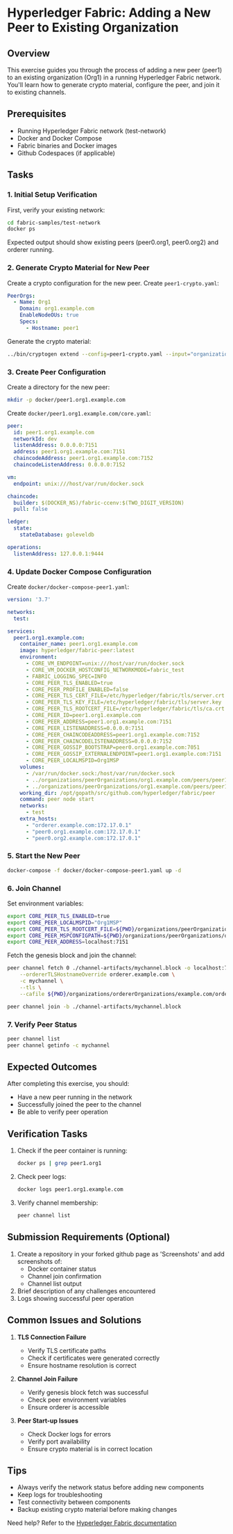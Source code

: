 # Hyperledger Fabric: Adding a New Peer to Existing Organization

## Overview
This exercise guides you through the process of adding a new peer (peer1) to an existing organization (Org1) in a running Hyperledger Fabric network. You'll learn how to generate crypto material, configure the peer, and join it to existing channels.

## Prerequisites
- Running Hyperledger Fabric network (test-network)
- Docker and Docker Compose
- Fabric binaries and Docker images
- Github Codespaces (if applicable)

## Tasks

### 1. Initial Setup Verification

First, verify your existing network:

```bash
cd fabric-samples/test-network
docker ps
```

Expected output should show existing peers (peer0.org1, peer0.org2) and orderer running.

### 2. Generate Crypto Material for New Peer

Create a crypto configuration for the new peer. Create `peer1-crypto.yaml`:

```yaml
PeerOrgs:
  - Name: Org1
    Domain: org1.example.com
    EnableNodeOUs: true
    Specs:
      - Hostname: peer1
```

Generate the crypto material:

```bash
../bin/cryptogen extend --config=peer1-crypto.yaml --input="organizations"
```

### 3. Create Peer Configuration

Create a directory for the new peer:

```bash
mkdir -p docker/peer1.org1.example.com
```

Create `docker/peer1.org1.example.com/core.yaml`:

```yaml
peer:
  id: peer1.org1.example.com
  networkId: dev
  listenAddress: 0.0.0.0:7151
  address: peer1.org1.example.com:7151
  chaincodeAddress: peer1.org1.example.com:7152
  chaincodeListenAddress: 0.0.0.0:7152

vm:
  endpoint: unix:///host/var/run/docker.sock

chaincode:
  builder: $(DOCKER_NS)/fabric-ccenv:$(TWO_DIGIT_VERSION)
  pull: false

ledger:
  state:
    stateDatabase: goleveldb

operations:
  listenAddress: 127.0.0.1:9444
```

### 4. Update Docker Compose Configuration

Create `docker/docker-compose-peer1.yaml`:

```yaml
version: '3.7'

networks:
  test:

services:
  peer1.org1.example.com:
    container_name: peer1.org1.example.com
    image: hyperledger/fabric-peer:latest
    environment:
      - CORE_VM_ENDPOINT=unix:///host/var/run/docker.sock
      - CORE_VM_DOCKER_HOSTCONFIG_NETWORKMODE=fabric_test
      - FABRIC_LOGGING_SPEC=INFO
      - CORE_PEER_TLS_ENABLED=true
      - CORE_PEER_PROFILE_ENABLED=false
      - CORE_PEER_TLS_CERT_FILE=/etc/hyperledger/fabric/tls/server.crt
      - CORE_PEER_TLS_KEY_FILE=/etc/hyperledger/fabric/tls/server.key
      - CORE_PEER_TLS_ROOTCERT_FILE=/etc/hyperledger/fabric/tls/ca.crt
      - CORE_PEER_ID=peer1.org1.example.com
      - CORE_PEER_ADDRESS=peer1.org1.example.com:7151
      - CORE_PEER_LISTENADDRESS=0.0.0.0:7151
      - CORE_PEER_CHAINCODEADDRESS=peer1.org1.example.com:7152
      - CORE_PEER_CHAINCODELISTENADDRESS=0.0.0.0:7152
      - CORE_PEER_GOSSIP_BOOTSTRAP=peer0.org1.example.com:7051
      - CORE_PEER_GOSSIP_EXTERNALENDPOINT=peer1.org1.example.com:7151
      - CORE_PEER_LOCALMSPID=Org1MSP
    volumes:
      - /var/run/docker.sock:/host/var/run/docker.sock
      - ../organizations/peerOrganizations/org1.example.com/peers/peer1.org1.example.com/msp:/etc/hyperledger/fabric/msp
      - ../organizations/peerOrganizations/org1.example.com/peers/peer1.org1.example.com/tls:/etc/hyperledger/fabric/tls
    working_dir: /opt/gopath/src/github.com/hyperledger/fabric/peer
    command: peer node start
    networks:
      - test
    extra_hosts:
      - "orderer.example.com:172.17.0.1"
      - "peer0.org1.example.com:172.17.0.1"
      - "peer0.org2.example.com:172.17.0.1"
```

### 5. Start the New Peer

```bash
docker-compose -f docker/docker-compose-peer1.yaml up -d
```

### 6. Join Channel

Set environment variables:

```bash
export CORE_PEER_TLS_ENABLED=true
export CORE_PEER_LOCALMSPID="Org1MSP"
export CORE_PEER_TLS_ROOTCERT_FILE=${PWD}/organizations/peerOrganizations/org1.example.com/peers/peer1.org1.example.com/tls/ca.crt
export CORE_PEER_MSPCONFIGPATH=${PWD}/organizations/peerOrganizations/org1.example.com/users/Admin@org1.example.com/msp
export CORE_PEER_ADDRESS=localhost:7151
```

Fetch the genesis block and join the channel:

```bash
peer channel fetch 0 ./channel-artifacts/mychannel.block -o localhost:7050 \
    --ordererTLSHostnameOverride orderer.example.com \
    -c mychannel \
    --tls \
    --cafile ${PWD}/organizations/ordererOrganizations/example.com/orderers/orderer.example.com/msp/tlscacerts/tlsca.example.com-cert.pem

peer channel join -b ./channel-artifacts/mychannel.block
```

### 7. Verify Peer Status

```bash
peer channel list
peer channel getinfo -c mychannel
```

## Expected Outcomes

After completing this exercise, you should:
- Have a new peer running in the network
- Successfully joined the peer to the channel
- Be able to verify peer operation

## Verification Tasks
1. Check if the peer container is running:
   ```bash
   docker ps | grep peer1.org1
   ```

2. Check peer logs:
   ```bash
   docker logs peer1.org1.example.com
   ```

3. Verify channel membership:
   ```bash
   peer channel list
   ```

## Submission Requirements (Optional)

1. Create a repository in your forked github page as 'Screenshots' and add screenshots of:
   - Docker container status
   - Channel join confirmation
   - Channel list output
2. Brief description of any challenges encountered
3. Logs showing successful peer operation

## Common Issues and Solutions

1. **TLS Connection Failure**
   - Verify TLS certificate paths
   - Check if certificates were generated correctly
   - Ensure hostname resolution is correct

2. **Channel Join Failure**
   - Verify genesis block fetch was successful
   - Check peer environment variables
   - Ensure orderer is accessible

3. **Peer Start-up Issues**
   - Check Docker logs for errors
   - Verify port availability
   - Ensure crypto material is in correct location

## Tips
- Always verify the network status before adding new components
- Keep logs for troubleshooting
- Test connectivity between components
- Backup existing crypto material before making changes

Need help? Refer to the [Hyperledger Fabric documentation](https://hyperledger-fabric.readthedocs.io/)